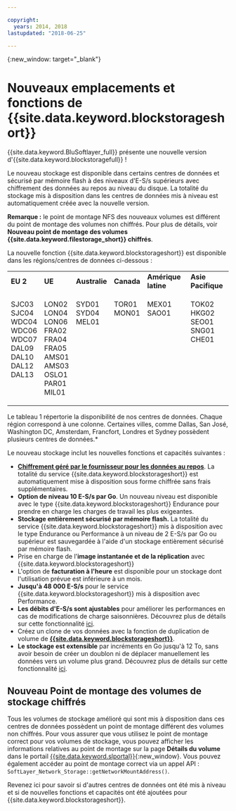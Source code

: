 ```yaml
---

copyright:
  years: 2014, 2018
lastupdated: "2018-06-25"

---
```

{:new_window: target="_blank"}

# Nouveaux emplacements et fonctions de {{site.data.keyword.blockstorageshort}}

{{site.data.keyword.BluSoftlayer_full}} présente une nouvelle version d'{{site.data.keyword.blockstoragefull}} !

Le nouveau stockage est disponible dans certains centres de données et sécurisé par mémoire flash à des niveaux d'E-S/s supérieurs avec chiffrement des données au repos au niveau du disque. La totalité du stockage mis à disposition dans les centres de données mis à niveau est automatiquement créée avec la nouvelle version. 

**Remarque :** le point de montage NFS des nouveaux volumes est différent du point de montage des volumes non chiffrés. Pour plus de détails, voir **Nouveau point de montage des volumes {{site.data.keyword.filestorage_short}} chiffrés**.

La nouvelle fonction {{site.data.keyword.blockstorageshort}} est disponible dans les régions/centres de données ci-dessous :
<table role="presentation">
	 <tr>
	   <td><strong>EU 2</strong></td>
	   <td><strong>UE</strong></td>
	   <td><strong>Australie</strong></td>
	   <td><strong>Canada</strong></td>
	   <td><strong>Amérique latine</strong></td>
	   <td><strong>Asie Pacifique</strong></td>
	</tr>
	<tr>
	   <td><p>SJC03<br />
		SJC04<br />
		WDC04<br />
		WDC06<br />
		WDC07<br />
		DAL09<br />
		DAL10<br />
		DAL12<br />
		DAL13<br /><br /><br /></p>
	   </td>
	   <td><p>LON02<br />
		LON04<br />
		LON06<br />
		FRA02<br />
		FRA04<br />
		FRA05<br />
		AMS01<br />
		AMS03<br />
		OSLO1<br />
		PAR01<br />
		MIL01</p>
            </td>
	    <td><p>SYD01<br />
		SYD04<br />
		MEL01<br /><br /><br /><br /><br /><br /><br /><br /><br /></p>
	    </td>
	    <td><p>TOR01<br />
		MON01<br /><br /><br /><br /><br /><br /><br /><br /><br /><br /></p>
	    </td>
	    <td><p>MEX01<br />SAO01<br /><br /><br /><br /><br /><br /><br /><br /><br /><br /></p>
	    </td>
	    <td><p>TOK02<br />
		HKG02<br />
		SEO01<br />
		SNG01<br />
		CHE01<br /><br /><br /><br /><br /><br /><br /></p>
	   </td>
	</tr>
</table>

Le tableau 1 répertorie la disponibilité de nos centres de données. Chaque région correspond à une colonne. Certaines villes, comme Dallas, San José, Washington DC, Amsterdam, Francfort, Londres et Sydney possèdent plusieurs centres de données.*

Le nouveau stockage inclut les nouvelles fonctions et capacités suivantes :

- **[Chiffrement géré par le fournisseur pour les données au repos](block-file-storage-encryption-rest.html)**.
  La totalité du service {{site.data.keyword.blockstorageshort}} est automatiquement mise à disposition sous forme chiffrée sans frais supplémentaires.
- **Option de niveau 10 E-S/s par Go**.
  Un nouveau niveau est disponible avec le type {{site.data.keyword.blockstorageshort}} Endurance pour prendre en charge les charges de travail les plus exigeantes.
- **Stockage entièrement sécurisé par mémoire flash.**
  La totalité du service {{site.data.keyword.blockstorageshort}} mis à disposition avec le type Endurance ou Performance à un niveau de 2 E-S/s par Go ou supérieur est sauvegardée à l'aide d'un stockage entièrement sécurisé par mémoire flash.
- Prise en charge de l'**image instantanée et de la réplication** avec {{site.data.keyword.blockstorageshort}}
- L'option de **facturation à l'heure** est disponible pour un stockage dont l'utilisation prévue est inférieure à un mois.
- **Jusqu'à 48 000 E-S/s** pour le service {{site.data.keyword.blockstorageshort}} mis à disposition avec Performance.
- **Les débits d'E-S/s sont ajustables** pour améliorer les performances en cas de modifications de charge saisonnières. Découvrez plus de détails sur cette fonctionnalité [ici](adjustable-iops.html).
- Créez un clone de vos données avec la fonction de duplication de volume de **[{{site.data.keyword.blockstorageshort}}](how-to-create-duplicate-volume.html)**.
- **Le stockage est extensible** par incréments en Go jusqu'à 12 To, sans avoir besoin de créer un doublon ni de déplacer manuellement les données vers un volume plus grand. Découvrez plus de détails sur cette fonctionnalité [ici](expandable_block_storage.html).

## Nouveau Point de montage des volumes de stockage chiffrés

Tous les volumes de stockage amélioré qui sont mis à disposition dans ces centres de données possèdent un point de montage différent des volumes non chiffrés. Pour vous assurer que vous utilisez le point de montage correct pour vos volumes de stockage, vous pouvez afficher les informations relatives au point de montage sur la page **Détails du volume** dans le portail [{{site.data.keyword.slportal}}](https://control.softlayer.com/){:new_window}. Vous pouvez également accéder au point de montage correct via un appel API : `SoftLayer_Network_Storage::getNetworkMountAddress()`.

Revenez ici pour savoir si d'autres centres de données ont été mis à niveau et si de nouvelles fonctions et capacités ont été ajoutées pour  {{site.data.keyword.blockstorageshort}}.
